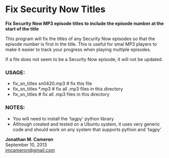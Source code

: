 # Fix Security Now Titles #

**Fix Security Now MP3 episode titles to include the episode number at the start of the title**

This program will fix the titles of any Security Now episodes so that the
episode number is first in the title. This is useful for smal MP3 players to
make it easier to track your progress when playing multiple episodes.

If a file does not seem to be a Security Now episode, it will not be updated.

### USAGE: ###
 - fix_sn_titles sn0420.mp3    # fix this file
 - fix_sn_titles *.mp3         # fix all .mp3 files in this directory
 - fix_sn_titles               # fix all .mp3 files in this directory

### NOTES: ###
  - You will need to install the 'tagpy' python library
  - Although created and tested on a Ubuntu system, it uses very generic code
    and should work on any system that supports python and 'tagpy'

**Jonathan M. Cameron**  
September 10, 2013  
jmcameron@gmail.com

